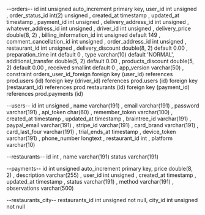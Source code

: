 --orders--
id int unsigned auto_increment
primary key,
user_id int unsigned ,
order_status_id int(2) unsigned ,
created_at timestamp ,
updated_at timestamp ,
payment_id int unsigned ,
delivery_address_id int unsigned ,
whatever_address_id int unsigned ,
driver_id int unsigned ,
delivery_price double(8, 2)                 ,
billing_information_id int unsigned default 149 ,
comment_cancellation_id int unsigned ,
order_address_id int unsigned ,
restaurant_id int unsigned ,
delivery_discount double(8, 2) default 0.00 ,
preparation_time int default 0 ,
type varchar(10)  default 'NORMAL',
additional_transfer double(5, 2) default 0.00 ,
products_discount double(5, 2) default 0.00 ,
received smallint default 0 ,
app_version varchar(50)                  ,
constraint orders_user_id_foreign
foreign key (user_id) references prod.users (id)
foreign key (driver_id) references prod.users (id)
foreign key (restaurant_id) references prod.restaurants (id)
foreign key (payment_id) references prod.payments (id)

--users--
id int unsigned ,
name varchar(191) ,
email varchar(191) ,
password varchar(191) ,
api_token char(60)     ,
remember_token varchar(100) ,
created_at timestamp ,
updated_at timestamp ,
braintree_id varchar(191) ,
paypal_email varchar(191) ,
stripe_id varchar(191) ,
card_brand varchar(191) ,
card_last_four varchar(191) ,
trial_ends_at timestamp ,
device_token varchar(191) ,
phone_number longtext ,
restaurant_id int ,
platform varchar(10)

--restaurants--
id int ,
name varchar(191)
status varchar(191)

--payments--
id int unsigned auto_increment
primary key,
price double(8, 2) ,
description varchar(255) ,
user_id int unsigned ,
created_at timestamp ,
updated_at timestamp ,
status varchar(191) ,
method varchar(191) ,
observations varchar(500) 

--restaurants_city--
restaurants_id int unsigned not null,
city_id        int unsigned not null





